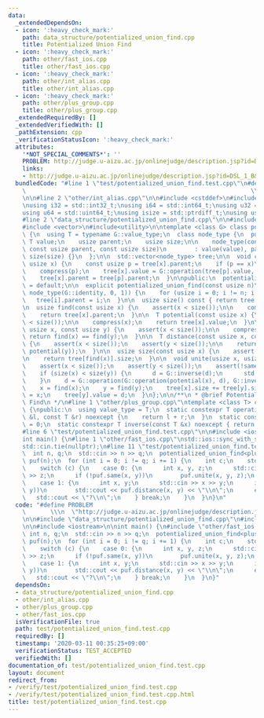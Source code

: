 ```yaml
---
data:
  _extendedDependsOn:
  - icon: ':heavy_check_mark:'
    path: data_structure/potentialized_union_find.cpp
    title: Potentialized Union Find
  - icon: ':heavy_check_mark:'
    path: other/fast_ios.cpp
    title: other/fast_ios.cpp
  - icon: ':heavy_check_mark:'
    path: other/int_alias.cpp
    title: other/int_alias.cpp
  - icon: ':heavy_check_mark:'
    path: other/plus_group.cpp
    title: other/plus_group.cpp
  _extendedRequiredBy: []
  _extendedVerifiedWith: []
  _pathExtension: cpp
  _verificationStatusIcon: ':heavy_check_mark:'
  attributes:
    '*NOT_SPECIAL_COMMENTS*': ''
    PROBLEM: http://judge.u-aizu.ac.jp/onlinejudge/description.jsp?id=DSL_1_B&lang=ja
    links:
    - http://judge.u-aizu.ac.jp/onlinejudge/description.jsp?id=DSL_1_B&lang=ja
  bundledCode: "#line 1 \"test/potentialized_union_find.test.cpp\"\n#define PROBLEM\
    \                                                                \\\n  \"http://judge.u-aizu.ac.jp/onlinejudge/description.jsp?id=DSL_1_B&lang=ja\"\
    \n\n#line 2 \"other/int_alias.cpp\"\n\n#include <cstddef>\n#include <cstdint>\n\
    \nusing i32 = std::int32_t;\nusing i64 = std::int64_t;\nusing u32 = std::uint32_t;\n\
    using u64 = std::uint64_t;\nusing isize = std::ptrdiff_t;\nusing usize = std::size_t;\n\
    #line 2 \"data_structure/potentialized_union_find.cpp\"\n\n#include <cassert>\n\
    #include <vector>\n#include<utility>\n\ntemplate <class G> class potentialized_union_find\
    \ {\n  using T = typename G::value_type;\n  class node_type {\n  public:\n   \
    \ T value;\n    usize parent;\n    usize size;\n\n    node_type(const T value,\
    \ const usize parent, const usize size)\n        : value(value), parent(parent),\
    \ size(size) {}\n  };\n\n  std::vector<node_type> tree;\n\n  void compress(const\
    \ usize x) {\n    const usize p = tree[x].parent;\n    if (p == x)\n      return;\n\
    \    compress(p);\n    tree[x].value = G::operation(tree[p].value, tree[x].value);\n\
    \    tree[x].parent = tree[p].parent;\n  }\n\npublic:\n  potentialized_union_find()\
    \ = default;\n\n  explicit potentialized_union_find(const usize n)\n      : tree(n,\
    \ node_type(G::identity, 0, 1)) {\n    for (usize i = 0; i != n; i += 1)\n   \
    \   tree[i].parent = i;\n  }\n\n  usize size() const { return tree.size(); }\n\
    \n  usize find(const usize x) {\n    assert(x < size());\n\n    compress(x);\n\
    \    return tree[x].parent;\n  }\n\n  T potential(const usize x) {\n    assert(x\
    \ < size());\n\n    compress(x);\n    return tree[x].value;\n  }\n\n  bool same(const\
    \ usize x, const usize y) {\n    assert(x < size());\n\n    compress(x);\n   \
    \ return find(x) == find(y);\n  }\n\n  T distance(const usize x, const usize y)\
    \ {\n    assert(x < size());\n    assert(y < size());\n\n    return G::operation(G::inverse(potential(x)),\
    \ potential(y));\n  }\n\n  usize size(const usize x) {\n    assert(x < size());\n\
    \n    return tree[find(x)].size;\n  }\n\n  void unite(usize x, usize y, T d) {\n\
    \    assert(x < size());\n    assert(y < size());\n    assert(!same(x, y));\n\n\
    \    if (size(x) < size(y)) {\n      d = G::inverse(d);\n      std::swap(x, y);\n\
    \    }\n    d = G::operation(G::operation(potential(x), d), G::inverse(potential(y)));\n\
    \    x = find(x);\n    y = find(y);\n    tree[x].size += tree[y].size;\n    tree[y].parent\
    \ = x;\n    tree[y].value = d;\n  }\n};\n\n/**\n * @brief Potentialized Union\
    \ Find\n */\n#line 1 \"other/plus_group.cpp\"\ntemplate <class T> class plus_group\
    \ {\npublic:\n  using value_type = T;\n  static constexpr T operation(const T\
    \ &l, const T &r) noexcept {\n    return l + r;\n  }\n  static constexpr T identity\
    \ = 0;\n  static constexpr T inverse(const T &x) noexcept { return -x; }\n};\n\
    #line 6 \"test/potentialized_union_find.test.cpp\"\n\n#include <iostream>\n\n\
    int main() {\n#line 1 \"other/fast_ios.cpp\"\nstd::ios::sync_with_stdio(false);\n\
    std::cin.tie(nullptr);\n#line 11 \"test/potentialized_union_find.test.cpp\"\n\n\
    \  int n, q;\n  std::cin >> n >> q;\n  potentialized_union_find<plus_group<int>>\
    \ puf(n);\n  for (int i = 0; i != q; i += 1) {\n    int c;\n    std::cin >> c;\n\
    \    switch (c) {\n    case 0: {\n      int x, y, z;\n      std::cin >> x >> y\
    \ >> z;\n      if (!puf.same(x, y))\n        puf.unite(x, y, z);\n    } break;\n\
    \    case 1: {\n      int x, y;\n      std::cin >> x >> y;\n      if (puf.same(x,\
    \ y))\n        std::cout << puf.distance(x, y) << \"\\n\";\n      else\n     \
    \   std::cout << \"?\\n\";\n    } break;\n    }\n  }\n}\n"
  code: "#define PROBLEM                                                         \
    \       \\\n  \"http://judge.u-aizu.ac.jp/onlinejudge/description.jsp?id=DSL_1_B&lang=ja\"\
    \n\n#include \"data_structure/potentialized_union_find.cpp\"\n#include \"other/plus_group.cpp\"\
    \n\n#include <iostream>\n\nint main() {\n#include \"other/fast_ios.cpp\"\n\n \
    \ int n, q;\n  std::cin >> n >> q;\n  potentialized_union_find<plus_group<int>>\
    \ puf(n);\n  for (int i = 0; i != q; i += 1) {\n    int c;\n    std::cin >> c;\n\
    \    switch (c) {\n    case 0: {\n      int x, y, z;\n      std::cin >> x >> y\
    \ >> z;\n      if (!puf.same(x, y))\n        puf.unite(x, y, z);\n    } break;\n\
    \    case 1: {\n      int x, y;\n      std::cin >> x >> y;\n      if (puf.same(x,\
    \ y))\n        std::cout << puf.distance(x, y) << \"\\n\";\n      else\n     \
    \   std::cout << \"?\\n\";\n    } break;\n    }\n  }\n}"
  dependsOn:
  - data_structure/potentialized_union_find.cpp
  - other/int_alias.cpp
  - other/plus_group.cpp
  - other/fast_ios.cpp
  isVerificationFile: true
  path: test/potentialized_union_find.test.cpp
  requiredBy: []
  timestamp: '2020-03-11 00:35:25+09:00'
  verificationStatus: TEST_ACCEPTED
  verifiedWith: []
documentation_of: test/potentialized_union_find.test.cpp
layout: document
redirect_from:
- /verify/test/potentialized_union_find.test.cpp
- /verify/test/potentialized_union_find.test.cpp.html
title: test/potentialized_union_find.test.cpp
---
```

